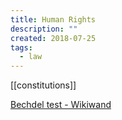 ```yaml
---
title: Human Rights
description: ""
created: 2018-07-25
tags:
  - law
---
```


[[constitutions]]

[Bechdel test - Wikiwand](https://www.wikiwand.com/en/Bechdel_test)
